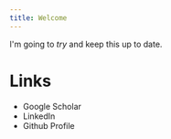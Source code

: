 ```yaml
---
title: Welcome
---
```


I'm going to _try_ and keep this up to date.

# Links

* Google Scholar
* LinkedIn
* Github Profile


